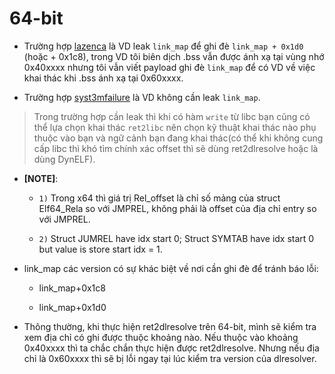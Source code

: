 # 64-bit

- Trường hợp [lazenca](https://www.lazenca.net/pages/viewpage.action?pageId=19300744) là VD leak `link_map` để ghi đè `link_map + 0x1d0` (hoặc + 0x1c8), trong VD tôi biên dịch .bss vẫn được ánh xạ tại vùng nhớ 0x40xxxx nhưng tôi vẫn viết payload ghi đè `link_map` để có VD về việc khai thác khi .bss ánh xạ tại 0x60xxxx.

- Trường hợp [syst3mfailure](https://syst3mfailure.io/ret2dl_resolve) là VD không cần leak `link_map`.

>Trong trường hợp cần leak thì khi có hàm `write` từ libc bạn cũng có thể lựa chọn khai thác `ret2libc` nên chọn kỹ thuật khai thác nào phụ thuộc vào bạn và ngữ cảnh bạn đang khai thác(có thể khi không cung cấp libc thì khó tìm chính xác offset thì sẽ dùng ret2dlresolve hoặc là dùng DynELF).

- __[NOTE]__:

    * `1)` Trong x64 thì giá trị Rel_offset là chỉ số mảng của struct Elf64_Rela so với JMPREL, không phải là offset của địa chỉ entry so với JMPREL.

    * `2)` Struct JUMREL have idx start 0; Struct SYMTAB have idx start 0 but value is store start idx = 1.

- link_map các version có sự khác biệt về nơi cần ghi đè để tránh báo lỗi:
    * link_map+0x1c8

    * link_map+0x1d0

- Thông thường, khi thực hiện ret2dlresolve trên 64-bit, mình sẽ kiểm tra xem địa chỉ có ghi được thuộc khoảng nào. Nếu thuộc vào khoảng 0x40xxxx thì ta chắc chắn 
thực hiện được ret2dlresolve. Nhưng nếu địa chỉ là 0x60xxxx thì sẽ bị lỗi ngay tại lúc kiểm tra version của dlresolver.



